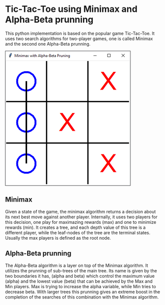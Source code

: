 # Tic-Tac-Toe using Minimax and Alpha-Beta prunning

This python implementation is based on the popular game Tic-Tac-Toe. It uses two search algorithms for two-player games, one is called Minimax and the second one Alpha-Beta prunning.

![tic-tac-toe](/images/tictactoe.png)

## Minimax

Given a state of the game, the minimax algorithm returns a decision about its next best move against another player. Internally, it uses two players for this decision, one play for maximazing rewards (max) and one to minimize rewards (min). It creates a tree, and each depth value of this tree is a different player, while the leaf-nodes of the tree are the terminal states. Usually the max players is defined as the root node.

## Alpha-Beta prunning

The Alpha-Beta algorithm is a layer on top of the Minimax algorithm. It utilizes the prunning of sub-trees of the main tree. Its name is given by the two boundaries it has, (alpha and beta) which control the maximum value (alpha) and the lowest value (beta) that can be achieved by the Max and Min players. Max is trying to increase the alpha variable, while Min tries to decrease beta. With larger trees this prunning gives an extreme boost in the completion of the searches of this combination with the Minimax algorithm.
